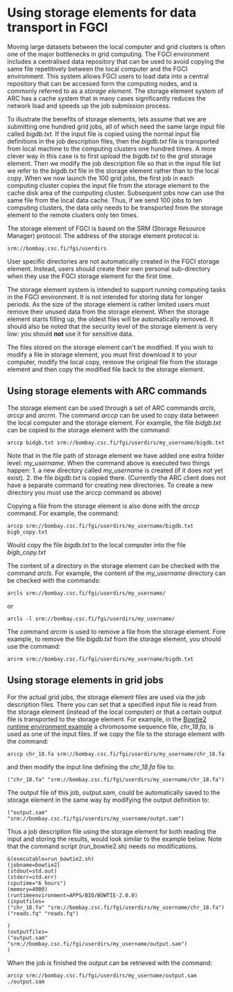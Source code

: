 # Using storage elements for data transport in FGCI

Moving large datasets between the local computer and grid clusters is
often one of the major bottlenecks in grid computing. The FGCI
environment includes a centralised data repository that can be used to
avoid copying the same file repetitively between the local computer and
the FGCI environment. This system allows FGCI users to load data into a
central repository that can be accessed form the computing nodes, and is
commonly referred to as a *storage element*. The storage element system
of ARC has a cache system that in many cases significantly reduces the
network load and speeds up the job submission process.

To illustrate the benefits of storage elements, lets assume that we are
submitting one hundred grid jobs, all of which need the same large input
file called *bigdb.txt.* If the input file is copied using the normal
input file definitions in the job description files, then the
*bigdb.txt* file is transported from local machine to the computing
clusters one hundred times. A more clever way in this case is to first
upload the *bigdb.txt* to the grid storage element. Then we modify the
job description file so that in the input file list we refer to the
*bigdb.txt* file in the storage element rather than to the local copy.
When we now launch the 100 grid jobs, the first job in each computing
cluster copies the input file from the storage element to the cache disk
area of the computing cluster. Subsequent jobs now can use the same file
from the local data cache. Thus, if we send 100 jobs to ten computing
clusters, the data only needs to be transported from the storage element
to the remote clusters only ten times.

The storage element of FGCI is based on the SRM (Storage Resource
Manager) protocol. The address of the storage element protocol is:

    srm://bombay.csc.fi/fgi/userdirs

User specific directories are not automatically created in the FGCI
storage element. Instead, users should create their own personal
sub-directory when they use the FGCI storage element for the first time.

The storage element system is intended to support running computing
tasks in the FGCI environment. It is not intended for storing data for
longer periods. As the size of the storage element is rather limited
users must remove their unused data from the storage element. When the
storage element starts filling up, the oldest files will be
automatically removed. It should also be noted that the security level
of the storage element is very low: you should **not** use it for
sensitive data.

The files stored on the storage element can't be modified. If you wish
to modify a file in storage element, you must first download it to your
computer, modify the local copy, remove the original file from the
storage element and then copy the modified file back to the storage
element.

##  Using storage elements with ARC commands

The storage element can be used through a set of ARC commands *arcls*,
*arccp* and *arcrm*. The command *arccp* can be used to copy data
between the local computer and the storage element. For example, the
file *bidgb.txt* can be copied to the storage element with the command:

    arccp bidgb.txt srm://bombay.csc.fi/fgi/userdirs/my_username/bigdb.txt

Note that in the file path of storage element we have added one extra
folder level: *my\_username.* When the command above is executed two
things happen: 1. a new directory called *my\_username* is created (if
it does not yet exist). 2. the file *bigdb.txt* is copied there.
(Currently the ARC client does not have a separate command for creating
new directories. To create a new directory you must use the arccp
command as above)

Copying a file from the storage element is also done with the *arccp*
command. For example, the command:

    arccp srm://bombay.csc.fi/fgi/userdirs/my_username/bigdb.txt bigb_copy.txt

Would copy the file *bigdb.txt* to the local computer into the file
*bigb\_copy.txt*

The content of a directory in the storage element can be checked with
the command *arcls*. For example, the content of the *my\_username*
directory can be checked with the commands:

    arcls srm://bombay.csc.fi/fgi/userdirs/my_username/

or

    arcls -l srm://bombay.csc.fi/fgi/userdirs/my_username/

The command *arcrm* is used to remove a file from the storage element.
Fore example, to remove the file *bigdb.txt* from the storage element,
you should use the command:

    arcrm srm://bombay.csc.fi/fgi/userdirs/my_username/bigdb.txt

## Using storage elements in grid jobs

For the actual grid jobs, the storage
element files are used via the job description files. There you can
set that a specified input file
is read from the storage element (instead of the local computer) or that
a certain output file is transported to the storage element. For
example, in the [Bowtie2 runtime environment example](fgci-using-software-through-runtime-environments.md) a
chromosome sequence file, *chr_18.fa*, is used as one of the input files. If we
copy the file to the storage element with the command:

    arccp chr_18.fa srm://bombay.csc.fi/fgi/userdirs/my_username/chr_18.fa

and then modify the input line defining the *chr_18.fa* file to:



    ("chr_18.fa" "srm://bombay.csc.fi/fgi/userdirs/my_username/chr_18.fa")

The output file of this job, *output.sam*, could be automatically saved
to the storage element in the same way by modifying the output
definition to:

    ("output.sam" "srm://bombay.csc.fi/fgi/userdirs/my_username/outpt.sam")

Thus a job description file using the storage element for both reading
the input and storing the results, would look similar to the example
below. Note that the command script (run\_bowtie2.sh) needs no
modifications.

    &(executable=run_bowtie2.sh)
    (jobname=bowtie2)
    (stdout=std.out)
    (stderr=std.err)
    (cputime="6 hours")
    (memory=4000)
    (runtimeenvironment=APPS/BIO/BOWTIE-2.0.0)
    (inputfiles=
    ("chr_18.fa" "srm://bombay.csc.fi/fgi/userdirs/my_username/chr_18.fa")
    ("reads.fq" "reads.fq")

    )
    (outputfiles=
    ("output.sam" "srm://bombay.csc.fi/fgi/userdirs/my_username/output.sam")
    )

When the job is finished the output can be retrieved with the command:

    arccp srm://bombay.csc.fi/fgi/userdirs/my_username/output.sam ./output.sam

 
